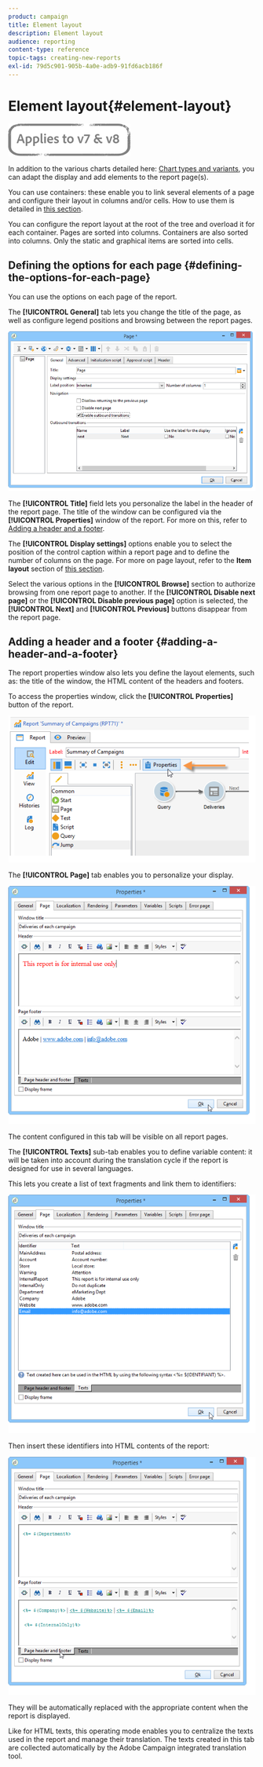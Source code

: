 ```yaml
---
product: campaign
title: Element layout
description: Element layout
audience: reporting
content-type: reference
topic-tags: creating-new-reports
exl-id: 79d5c901-905b-4a0e-adb9-91fd6acb186f
---
```

# Element layout{#element-layout}

![](../../assets/common.svg)

In addition to the various charts detailed here: [Chart types and variants](../../reporting/using/creating-a-chart.md#chart-types-and-variants), you can adapt the display and add elements to the report page(s).

You can use containers: these enable you to link several elements of a page and configure their layout in columns and/or cells. How to use them is detailed in [this section](../../web/using/defining-web-forms-layout.md#creating-containers).

You can configure the report layout at the root of the tree and overload it for each container. Pages are sorted into columns. Containers are also sorted into columns. Only the static and graphical items are sorted into cells.

## Defining the options for each page {#defining-the-options-for-each-page}

You can use the options on each page of the report.

The **[!UICONTROL General]** tab lets you change the title of the page, as well as configure legend positions and browsing between the report pages. 

![](assets/s_ncs_advuser_report_wizard_022.png)

The **[!UICONTROL Title]** field lets you personalize the label in the header of the report page. The title of the window can be configured via the **[!UICONTROL Properties]** window of the report. For more on this, refer to [Adding a header and a footer](#adding-a-header-and-a-footer).

The **[!UICONTROL Display settings]** options enable you to select the position of the control caption within a report page and to define the number of columns on the page. For more on page layout, refer to the **Item layout** section of [this section](../../web/using/defining-web-forms-layout.md#positioning-the-fields-on-the-page).

Select the various options in the **[!UICONTROL Browse]** section to authorize browsing from one report page to another. If the **[!UICONTROL Disable next page]** or the **[!UICONTROL Disable previous page]** option is selected, the **[!UICONTROL Next]** and **[!UICONTROL Previous]** buttons disappear from the report page.

## Adding a header and a footer {#adding-a-header-and-a-footer}

The report properties window also lets you define the layout elements, such as: the title of the window, the HTML content of the headers and footers.

To access the properties window, click the **[!UICONTROL Properties]** button of the report.

![](assets/reporting_properties.png)

The **[!UICONTROL Page]** tab enables you to personalize your display. 

![](assets/s_ncs_advuser_report_properties_04.png)

The content configured in this tab will be visible on all report pages.

The **[!UICONTROL Texts]** sub-tab enables you to define variable content: it will be taken into account during the translation cycle if the report is designed for use in several languages.

This lets you create a list of text fragments and link them to identifiers:

![](assets/s_ncs_advuser_report_properties_04a.png)

Then insert these identifiers into HTML contents of the report:

![](assets/s_ncs_advuser_report_properties_04b.png)

They will be automatically replaced with the appropriate content when the report is displayed.

Like for HTML texts, this operating mode enables you to centralize the texts used in the report and manage their translation. The texts created in this tab are collected automatically by the Adobe Campaign integrated translation tool.
